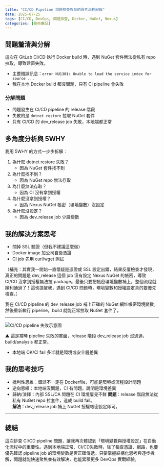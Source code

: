 ```yaml
---
title: "CI/CD Pipeline 問題排查與我的思考流程紀錄"
date: 2025-07-25
tags: [CI/CD, DevOps, 問題排查, Docker, NuGet, Nexus]
categories: [技術筆記]
---
```



## 問題釐清與分解

這次在 GitLab CI/CD 執行 Docker build 時，遇到 NuGet 套件無法從私有 repo 拉取，導致建置失敗。


- 主要錯誤訊息：`error NU1301: Unable to load the service index for source ...`
- 我在本地 Docker build 都沒問題，只有 CI pipeline 會失敗
### 分解問題

- 問題發生在 CI/CD pipeline 的 release 階段
- 失敗的是 `dotnet restore` 拉取 NuGet 套件
- 只有 CI/CD 的 dev_release job 失敗，本地端都正常


## 多角度分析與 5WHY

我用 5WHY 的方式一步步拆解：

1. 為什麼 dotnet restore 失敗？
   - 因為 NuGet 套件找不到
2. 為什麼找不到？
   - 因為 NuGet repo 無法存取
3. 為什麼無法存取？
   - 因為 CI 沒有拿到授權
4. 為什麼沒拿到授權？
   - 因為 Nexus NuGet 帳密（環境變數）沒設定
5. 為什麼沒設定？
   - 因為 dev_release job 少設變數


## 我的解決方案思考

- 關掉 SSL 驗證（但我不建議這麼做）
- Docker image 加公司自簽憑證
- CI job 先用 curl/wget 測試
  
（補充：其實我一開始一直懷疑是憑證或 SSL 設定出錯，結果反覆檢查才發現，真正的問題是 dev_release 這個 job 沒有設定 Nexus NuGet 的帳密，導致 CI/CD 沒拿到授權無法拉 package。最後只要把帳密環境變數補上，整個流程就順利通過了！這也提醒我，遇到 CI/CD 問題時，環境變數和授權設定真的要優先檢查。）


我在 CI/CD pipeline 的 dev_release job 補上正確的 NuGet 網址帳密環境變數，然後重新執行 pipeline，build 就能正常拉取 NuGet 套件了。

---


![CI/CD pipeline 失敗示意圖](../../static/images/GoogleSheetFile/2025-07-25-cicd-fail-demo.png)

▲ 這是當時 pipeline 失敗的畫面，release 階段 dev_release job 沒通過，build/analysis 都正常。

- 本地端 OK/CI fail 多半就是環境或安全層差異


## 我的思考技巧

- 批判性思維：錯誤不一定在 Dockerfile，可能是環境或流程設計問題
- 逆向思維：本地端沒問題，CI 有問題，說明是環境差異
- 歸納/演繹：內部 SSL/CA 問題在 CI 環境屢見不鮮
**問題**：release 階段無法從私有 NuGet repo 拉套件，造成 build fail。  
**解法**：dev_release job 補上 NuGet 授權帳密設定即可。

---

## 總結

這次排查 CI/CD pipeline 問題，讓我再次體認到「環境變數與授權設定」在自動化流程中的重要性。遇到本地端正常、CI/CD失敗時，除了檢查憑證、網路，也要優先確認 pipeline job 的環境變數是否正確傳遞。只要掌握結構化思考與逐步拆解，問題就能快速聚焦並有效解決，也能累積更多 DevOps 實戰經驗。
